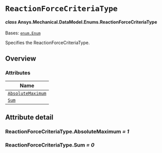 # `ReactionForceCriteriaType`

<a id="ansys.mechanical.stubs.v241.Ansys.Mechanical.DataModel.Enums.ReactionForceCriteriaType"></a>

#### *class* Ansys.Mechanical.DataModel.Enums.ReactionForceCriteriaType

Bases: [`enum.Enum`](https://docs.python.org/3/library/enum.html#enum.Enum)

Specifies the ReactionForceCriteriaType.

<!-- !! processed by numpydoc !! -->

<a id="overview"></a>

## Overview

### Attributes

| Name |
| ------------------------------------------------------------------- |
| [`AbsoluteMaximum`](#ReactionForceCriteriaType.AbsoluteMaximum) |
| [`Sum`](#ReactionForceCriteriaType.Sum) |

<a id="attribute-detail"></a>

## Attribute detail

<a id="ReactionForceCriteriaType.AbsoluteMaximum"></a>

### ReactionForceCriteriaType.AbsoluteMaximum *= 1*

<a id="ReactionForceCriteriaType.Sum"></a>

### ReactionForceCriteriaType.Sum *= 0*


